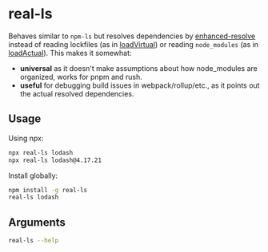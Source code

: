 # real-ls

Behaves similar to `npm-ls` but resolves dependencies by [enhanced-resolve][enhanced-resolve] instead of reading lockfiles (as in [loadVirtual][loadVirtual]) or reading `node_modules` (as in [loadActual][loadActual]). This makes it somewhat:

- **universal** as it doesn't make assumptions about how node_modules are organized, works for pnpm and rush.
- **useful** for debugging build issues in webpack/rollup/etc., as it points out the actual resolved dependencies.

## Usage

Using npx:

```bash
npx real-ls lodash
npx real-ls lodash@4.17.21
```

Install globally:

```bash
npm install -g real-ls
real-ls lodash
```

## Arguments

```bash
real-ls --help
```

[loadVirtual]: https://github.com/npm/cli/blob/3a80a7b7d168c23b5e297cba7b47ba5b9875934d/workspaces/arborist/lib/arborist/load-virtual.js#L31
[loadActual]: https://github.com/npm/cli/blob/3a80a7b7d168c23b5e297cba7b47ba5b9875934d/workspaces/arborist/lib/arborist/load-actual.js#L59
[enhanced-resolve]: https://github.com/webpack/enhanced-resolve
